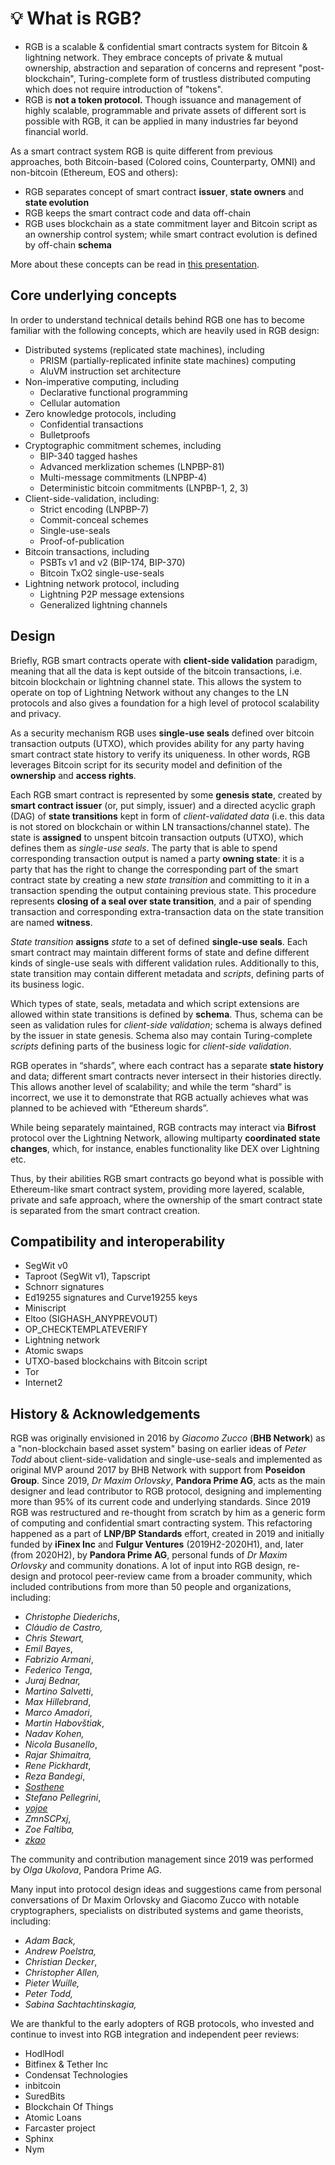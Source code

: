 # 💡 What is RGB?

* RGB is a scalable & confidential smart contracts system for Bitcoin & lightning network. They embrace concepts of private & mutual ownership, abstraction and separation of concerns and represent "post-blockchain", Turing-complete form of trustless distributed computing which does not require introduction of "tokens".
* RGB is **not a token protocol.** Though issuance and management of highly scalable, programmable and private assets of different sort is possible with RGB, it can be applied in many industries far beyond financial world.

As a smart contract system RGB is quite different from previous approaches, both Bitcoin-based (Colored coins, Counterparty, OMNI) and non-bitcoin (Ethereum, EOS and others):

* RGB separates concept of smart contract **issuer**, **state owners** and **state evolution**
* RGB keeps the smart contract code and data off-chain
* RGB uses blockchain as a state commitment layer and Bitcoin script as an ownership control system; while smart contract evolution is defined by off-chain **schema**

More about these concepts can be read in [this presentation](https://github.com/LNP-BP/FAQ/blob/master/Presentation%20slides/RGB%20%26%20Spectrum%20explanation%20for%20business.pdf).

## Core underlying concepts

In order to understand technical details behind RGB one has to become familiar with the following concepts, which are heavily used in RGB design:

* Distributed systems (replicated state machines), including
  * PRISM (partially-replicated infinite state machines) computing
  * AluVM instruction set architecture
* Non-imperative computing, including
  * Declarative functional programming
  * Cellular automation
* Zero knowledge protocols, including
  * Confidential transactions
  * Bulletproofs
* Cryptographic commitment schemes, including
  * BIP-340 tagged hashes
  * Advanced merklization schemes (LNPBP-81)
  * Multi-message commitments (LNPBP-4)
  * Deterministic bitcoin commitments (LNPBP-1, 2, 3)
* Client-side-validation, including:
  * Strict encoding (LNPBP-7)
  * Commit-conceal schemes
  * Single-use-seals
  * Proof-of-publication
* Bitcoin transactions, including
  * PSBTs v1 and v2 (BIP-174, BIP-370)
  * Bitcoin TxO2 single-use-seals
* Lightning network protocol, including
  * Lightning P2P message extensions
  * Generalized lightning channels

## Design

Briefly, RGB smart contracts operate with **client-side validation** paradigm, meaning that all the data is kept outside of the bitcoin transactions, i.e. bitcoin blockchain or lightning channel state. This allows the system to operate on top of Lightning Network without any changes to the LN protocols and also gives a foundation for a high level of protocol scalability and privacy.

As a security mechanism RGB uses **single-use seals** defined over bitcoin transaction outputs (UTXO), which provides ability for any party having smart contract state history to verify its uniqueness. In other words, RGB leverages Bitcoin script for its security model and definition of the **ownership** and **access rights**.

Each RGB smart contract is represented by some **genesis state**, created by **smart contract issuer** (or, put simply, issuer) and a directed acyclic graph (DAG) of **state transitions** kept in form of _client-validated data_ (i.e. this data is not stored on blockchain or within LN transactions/channel state). The state is **assigned** to unspent bitcoin transaction outputs (UTXO), which defines them as _single-use seals_. The party that is able to spend corresponding transaction output is named a party **owning state**: it is a party that has the right to change the corresponding part of the smart contract state by creating a new _state transition_ and committing to it in a transaction spending the output containing previous state. This procedure represents **closing of a seal over state transition**, and a pair of spending transaction and corresponding extra-transaction data on the state transition are named **witness**.

_State transition_ **assigns** _state_ to a set of defined **single-use seals**. Each smart contract may maintain different forms of state and define different kinds of single-use seals with different validation rules. Additionally to this, state transition may contain different metadata and _scripts_, defining parts of its business logic.

Which types of state, seals, metadata and which script extensions are allowed within state transitions is defined by **schema**. Thus, schema can be seen as validation rules for _client-side validation_; schema is always defined by the issuer in state genesis. Schema also may contain Turing-complete _scripts_ defining parts of the business logic for _client-side validation_.

RGB operates in “shards”, where each contract has a separate **state history** and data; different smart contracts never intersect in their histories directly. This allows another level of scalability; and while the term “shard” is incorrect, we use it to demonstrate that RGB actually achieves what was planned to be achieved with “Ethereum shards”.

While being separately maintained, RGB contracts may interact via **Bifrost** protocol over the Lightning Network, allowing multiparty **coordinated state changes**, which, for instance, enables functionality like DEX over Lightning etc.

Thus, by their abilities RGB smart contracts go beyond what is possible with Ethereum-like smart contract system, providing more layered, scalable, private and safe approach, where the ownership of the smart contract state is separated from the smart contract creation.

## Compatibility and interoperability

* SegWit v0
* Taproot (SegWit v1), Tapscript
* Schnorr signatures
* Ed19255 signatures and Curve19255 keys
* Miniscript
* Eltoo (SIGHASH\_ANYPREVOUT)
* OP\_CHECKTEMPLATEVERIFY
* Lightning network
* Atomic swaps
* UTXO-based blockchains with Bitcoin script
* Tor
* Internet2

## History & Acknowledgements

RGB was originally envisioned in 2016 by _Giacomo Zucco_ (**BHB Network**) as a "non-blockchain based asset system" basing on earlier ideas of _Peter Todd_ about client-side-validation and single-use-seals and implemented as original MVP around 2017 by BHB Network with support from **Poseidon Group**. Since 2019, _Dr Maxim Orlovsky_, **Pandora Prime AG**, acts as the main designer and lead contributor to RGB protocol, designing and implementing more than 95% of its current code and underlying standards. Since 2019 RGB was restructured and re-thought from scratch by him as a generic form of computing and confidential smart contracting system. This refactoring happened as a part of **LNP/BP Standards** effort, created in 2019 and initially funded by **iFinex Inc** and **Fulgur Ventures** (2019H2-2020H1), and, later (from 2020H2), by **Pandora Prime AG**, personal funds of _Dr Maxim Orlovsky_ and community donations. A lot of input into RGB design, re-design and protocol peer-review came from a broader community, which included contributions from more than 50 people and organizations, including:

* _Christophe Diederichs_,&#x20;
* _Cláudio de Castro,_
* _Chris Stewart,_
* _Emil Bayes_,&#x20;
* _Fabrizio Armani_,&#x20;
* _Federico Tenga_,&#x20;
* _Juraj Bednar,_
* _Martino Salvetti_,&#x20;
* _Max Hillebrand_,&#x20;
* _Marco Amadori_,&#x20;
* _Martin Habovštiak_,&#x20;
* _Nadav Kohen,_
* _Nicola Busanello_,
* _Rajar Shimaitra,_
* _Rene Pickhardt_,&#x20;
* _Reza Bandegi_,&#x20;
* [_Sosthene_](https://github.com/Sosthene00)
* _Stefano Pellegrini_,&#x20;
* [_yojoe_](https://github.com/yojoe)
* _ZmnSCPxj_,&#x20;
* _Zoe Faltiba,_
* [_zkao_](https://github.com/zkao)

The community and contribution management since 2019 was performed by _Olga Ukolova_, Pandora Prime AG.

Many input into protocol design ideas and suggestions came from personal conversations of Dr Maxim Orlovsky and Giacomo Zucco with notable cryptographers, specialists on distributed systems and game theorists, including:

* _Adam Back,_
* _Andrew Poelstra,_
* _Christian Decker_,&#x20;
* _Christopher Allen,_
* _Pieter Wuille,_
* _Peter Todd,_
* _Sabina Sachtachtinskagia,_&#x20;

We are thankful to the early adopters of RGB protocols, who invested and continue to invest into RGB integration and independent peer reviews:

* HodlHodl
* Bitfinex & Tether Inc
* Condensat Technologies
* inbitcoin
* SuredBits
* Blockchain Of Things
* Atomic Loans
* Farcaster project
* Sphinx
* Nym
